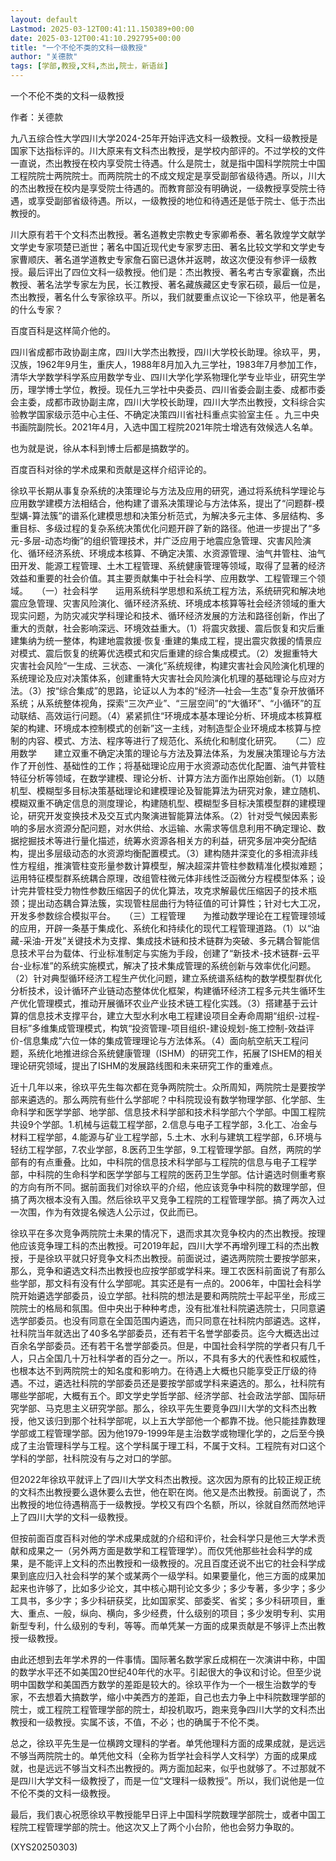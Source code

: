 ```yaml
---
layout: default
Lastmod: 2025-03-12T00:41:11.150389+00:00
date: 2025-03-12T00:41:10.292795+00:00
title: "一个不伦不类的文科一级教授"
author: "关德款"
tags: [学部,教授,文科,杰出,院士，新语丝]
---
```


一个不伦不类的文科一级教授

作者：关德款

九八五综合性大学四川大学2024-25年开始评选文科一级教授。文科一级教授是国家下达指标评的。川大原来有文科杰出教授，是学校内部评的。不过学校的文件一直说，杰出教授在校内享受院士待遇。什么是院士，就是指中国科学院院士中国工程院院士两院院士。而两院院士的不成文规定是享受副部省级待遇。所以，川大的杰出教授在校内是享受院士待遇的。而教育部没有明确说，一级教授享受院士待遇，或享受副部省级待遇。所以，一级教授的地位和待遇还是低于院士、低于杰出教授的。

川大原有若干个文科杰出教授。著名道教史宗教史专家卿希泰、著名敦煌学文献学文学史专家项楚已逝世；著名中国近现代史专家罗志田、著名比较文学和文学史专家曹顺庆、著名道学道教史专家詹石窗已退休并返聘，故这次便没有参评一级教授。最后评出了四位文科一级教授。他们是：杰出教授、著名考古专家霍巍，杰出教授、著名法学专家左为民，长江教授、著名藏族藏区史专家石硕，最后一位是，杰出教授，著名什么专家徐玖平。所以，我们就要重点议论一下徐玖平，他是著名的什么专家？

百度百科是这样简介他的。

四川省成都市政协副主席，四川大学杰出教授，四川大学校长助理。徐玖平，男，汉族，1962年9月生，重庆人，1988年8月加入九三学社，1983年7月参加工作，清华大学数学科学系应用数学专业、四川大学化学系物理化学专业毕业，研究生学历，理学博士学位，教授。现任九三学社中央委员、四川省委会副主委、成都市委会主委，成都市政协副主席，四川大学校长助理，四川大学杰出教授，文科综合实验教学国家级示范中心主任、不确定决策四川省社科重点实验室主任 。九三中央书画院副院长。2021年4月，入选中国工程院2021年院士增选有效候选人名单。

也为就是说，徐从本科到博士后都是搞数学的。

百度百科对徐的学术成果和贡献是这样介绍评论的。

徐玖平长期从事复杂系统的决策理论与方法及应用的研究，通过将系统科学理论与应用数学建模方法相结合，他构建了谱系决策理论与方法体系，提出了“问题群-模型媾-算法簇”的谱系化建模思想和决策分析范式，为解决多元主体、多层结构、多重目标、多级过程的复杂系统决策优化问题开辟了新的路径。他进一步提出了“多元-多层-动态均衡”的组织管理技术，并广泛应用于地震应急管理、灾害风险演化、循环经济系统、环境成本核算、不确定决策、水资源管理、油气井管柱、油气田开发、能源工程管理、土木工程管理、系统健康管理等领域，取得了显著的经济效益和重要的社会价值。其主要贡献集中于社会科学、应用数学、工程管理三个领域。　　（一）社会科学　　运用系统科学思想和系统工程方法，系统研究和解决地震应急管理、灾害风险演化、循环经济系统、环境成本核算等社会经济领域的重大现实问题，为防灾减灾学科理论和技术、循环经济发展的方法和路径创新，作出了重大的贡献，社会影响深远、环境效益重大。（1）将震灾救援、震后恢复和灾后重建集纳为统一整体，构建地震救援·恢复·重建的集成工程，提出震灾救援的情景应对模式、震后恢复的统筹优选模式和灾后重建的综合集成模式。（2）发掘重特大灾害社会风险“一生成、三状态、一演化”系统规律，构建灾害社会风险演化机理的系统理论及应对决策体系，创建重特大灾害社会风险演化机理的基础理论与应对方法。（3）按“综合集成”的思路，论证以人为本的“经济—社会—生态”复杂开放循环系统；从系统整体视角，探索“三次产业”、“三层空间”的“大循环”、“小循环”的互动联结、高效运行问题。（4）紧紧抓住“环境成本基本理论分析、环境成本核算框架的构建、环境成本控制模式的创新”这一主线，对制造型企业环境成本核算与控制的内容、模式、方法、程序等进行了规范化、系统化和制度化研究。　　（二）应用数学　　建立双重不确定决策的理论与方法及算法体系，为发展决策理论与方法作了开创性、基础性的工作；将基础理论应用于水资源动态优化配置、油气井管柱特征分析等领域，在数学建模、理论分析、计算方法方面作出原始创新。（1）以随机型、模糊型多目标决策基础理论和建模理论及智能算法为研究对象，建立随机、模糊双重不确定信息的测度理论，构建随机型、模糊型多目标决策模型群的建模理论，研究开发变换技术及交互式内聚演进智能算法体系。（2）针对受气候因素影响的多层水资源分配问题，对水供给、水运输、水需求等信息利用不确定理论、数据挖掘技术等进行量化描述，统筹水资源各相关方的利益，研究多层冲突分配结构，提出多层级动态的水资源均衡配置模式。（3）建构随井深变化的多相流非线性方程组，推演管柱变形量参数计算模型，解决超深井管柱参数精准化模拟难题；运用特征模型群系统耦合原理，改组管柱微元体非线性泛函微分方程模型体系；设计完井管柱受力物性参数压缩因子的优化算法，攻克求解最优压缩因子的技术瓶颈；提出动态耦合算法簇，实现管柱屈曲行为特征值的可计算性；针对七大工况，开发多参数综合模拟平台。　　（三）工程管理　　为推动数学理论在工程管理领域的应用，开辟一条基于集成化、系统化和持续化的现代工程管理道路。（1）以“油藏-采油-开发”关键技术为支撑、集成技术链和技术链群为突破、多元耦合智能信息技术平台为载体、行业标准制定与实施为手段，创建了“新技术-技术链群-云平台-业标准”的系统实施模式，解决了技术集成管理的系统创新与效率优化问题。（2）针对典型循环经济工程生产优化问题，建立系统谱系结构的数学模型群优化分析技术，设计循环产业链动态整体优化框架，构建循环经济工程多元共生循环生产优化管理模式，推动开展循环农业产业技术链工程化实践。（3）搭建基于云计算的信息技术支撑平台，建立大型水利水电工程建设项目全寿命周期“组织-过程-目标”多维集成管理模式，构筑“投资管理-项目组织-建设规划-施工控制-效益评价-信息集成”六位一体的集成管理理论与方法体系。（4）面向航空航天工程问题，系统化地推进综合系统健康管理（ISHM）的研究工作，拓展了ISHEM的相关理论研究领域，提出了ISHM的发展路线图和未来研究工作的重难点。

近十几年以来，徐玖平先生每次都在竞争两院院士。众所周知，两院院士是要按学部来遴选的。那么两院有些什么学部呢？中科院现设有数学物理学部、化学部、生命科学和医学学部、地学部、信息技术科学部和技术科学部六个学部。中国工程院共设9个学部。1.机械与运载工程学部，2.信息与电子工程学部，3.化工、冶金与材料工程学部，4.能源与矿业工程学部，5.土木、水利与建筑工程学部，6.环境与轻纺工程学部，7.农业学部，8.医药卫生学部，9.工程管理学部。自然，两院的学部有的有点重叠。比如，中科院的信息技术科学部与工程院的信息与电子工程学部，中科院的生命科学和医学学部与工程院的医药卫生学部。估计遴选时侧重考察的方向有所不同。据前面我们对徐玖平的介绍，他应该竞争中科院的数理学部，但搞了两次根本没有入围。然后徐玖平又竞争工程院的工程管理学部。搞了两次入过一次围，作为有效提名候选人公示过，仅此而已。

徐玖平在多次竞争两院院士未果的情况下，退而求其次竞争校内的杰出教授。按理他应该竞争理工科的杰出教授。可2019年起，四川大学不再增列理工科的杰出教授，于是徐玖平就只好竞争文科杰出教授。前面说过，遴选两院院士要按学部来，那么，竞争和遴选文科杰出教授也应按学部或学科来。理工农医科前面说了有那么些学部，那文科有没有什么学部呢。其实还是有一点的。2006年，中国社会科学院开始遴选学部委员，设立学部。社科院的想法是要和两院院士平起平坐，形成三院院士的格局和氛围。但中央出于种种考虑，没有批准社科院遴选院士，只同意遴选学部委员。也没有同意在全国范围内遴选，而只同意在社科院内部遴选。这样，社科院当年就选出了40多名学部委员，还有若干名誉学部委员。迄今大概选出过百余名学部委员。还有若干名誉学部委员。但是，中国社会科学院的学者只有几千人，只占全国几十万社科学者的百分之一。所以，不具有多大的代表性和权威性，也根本达不到两院院士的知名度和影响力。在待遇上大概也只能享受正厅级的待遇。不过，遴选社科院的学部委员还是要按学部或学科来遴选的。那么，社科院有哪些学部呢，大概有五个。即文学史学哲学部、经济学部、社会政法学部、国际研究学部、马克思主义研究学部。那么，徐玖平先生要竞争四川大学的文科杰出教授，他又该归到那个社科学部呢，以上五大学部他一个都靠不拢。他只能挂靠数理学部或工程管理学部。因为他1979-1999年是主治数学或物理化学的，之后至今换成了主治管理科学与工程。这个学科属于理工科，不属于文科。工程院有对口这个学科的学部，社科院没有与之对口的学部。

但2022年徐玖平就评上了四川大学文科杰出教授。这次因为原有的比较正规正统的文科杰出教授要么退休要么去世，他在职在岗。他又是杰出教授。前面说了，杰出教授的地位待遇稍高于一级教授。学校又有四个名额，所以，徐就自然而然地评上了四川大学的文科一级教授。

但按前面百度百科对他的学术成果成就的介绍和评价，社会科学只是他三大学术贡献和成果之一（另外两方面是数学和工程管理学）。而仅凭他那些社会科学的成果，是不能评上文科的杰出教授和一级教授的。况且百度还说不出它的社会科学成果到底应归入社会科学的某个或某两个一级学科。如果要量化，他三方面的成果加起来也许够了，比如多少论文，其中核心期刊论文多少；多少专著，多少字；多少工具书，多少字；多少科研获奖，比如国家奖、部委奖、省奖；多少科研项目，重大、重点、一般，纵向、横向，多少经费，什么级别的项目；多少发明专利、实用新型专利，什么级别的专利，等等。而单凭某一方面的成果贡献是不够评上杰出教授一级教授。

由此还想到去年学术界的一件事情。国际著名数学家丘成桐在一次演讲中称，中国的数学水平还不如美国20世纪40年代的水平。引起很大的争议和讨论。但至少说明中国数学和美国西方数学的差距是较大的。徐玖平作为一个一根生治数学的专家，不去想着大搞数学，缩小中美西方的差距，自己也去力争上中科院数理学部的院士，或工程院工程管理学部的院士，却投机取巧，跑来竞争四川大学的文科杰出教授和一级教授。实属不该，不值，不必；也的确属于不伦不类。

总之，徐玖平先生是一位横跨文理科的学者。单凭他理科方面的成果成就，是远远不够当两院院士的。单凭他文科（全称为哲学社会科学人文科学）方面的成果成就，也是远远不够当文科杰出教授的。两方面加起来，似乎也就够了。不过那就不是四川大学文科一级教授了，而是一位“文理科一级教授”。所以，我们说他是一位不伦不类的文科一级教授。

最后，我们衷心祝愿徐玖平教授能早日评上中国科学院数理学部院士，或者中国工程院工程管理学部的院士。他这次又上了两个小台阶，他也会努力争取的。

(XYS20250303)

